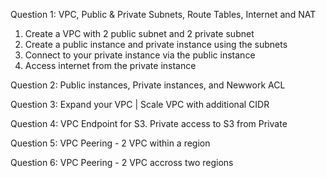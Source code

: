 Question 1: VPC, Public & Private Subnets, Route Tables, Internet and NAT
  1. Create a VPC with 2 public subnet and 2 private subnet
  2. Create a public instance and private instance using the subnets
  3. Connect to your private instance via the public instance 
  4. Access internet from the private instance 

Question 2: Public instances, Private instances, and Newwork ACL

Question 3: Expand your VPC | Scale VPC with additional CIDR

Question 4: VPC Endpoint for S3. Private access to S3 from Private 

Question 5: VPC Peering - 2 VPC within a region

Question 6: VPC Peering - 2 VPC accross two regions
